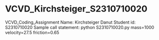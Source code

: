 # VCVD_Kirchsteiger_S2310710020
VCVD_Coding_Assignment
Name: Kirchsteiger Danut
Student id: S2310710020
Sample call statement: python S2310710020.py mass=1000 velocity=27.5 friction=0.65